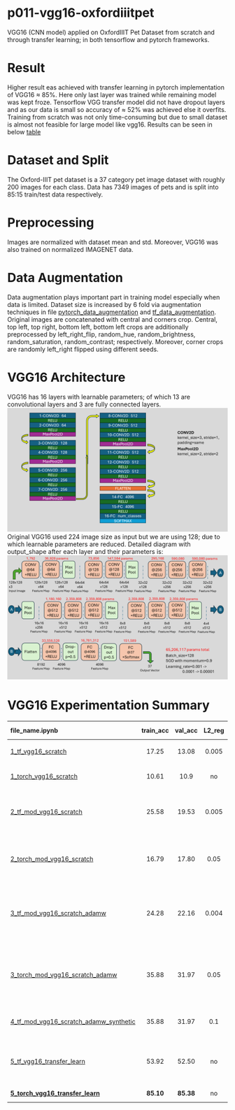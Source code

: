 # p011-vgg16-oxfordiiitpet
VGG16 (CNN model) applied on OxfordIIIT Pet Dataset from scratch and through transfer learning; in both tensorflow and pytorch frameworks.
<!-- Finetuning and feature extraction were explored and performance was noted.  Effect of synthetic data (through augmentation techniques) was also observed. -->

# Result
Higher result eas achieved with transfer learning in pytorch implementation of VGG16 $\approx$ 85%. Here only last layer was trained while remaining model was kept froze. Tensorflow VGG transfer model did not have dropout layers and as our data is small so accuracy of $\approx$ 52% was achieved else it overfits. Training from scratch was not only time-consuming but due to small dataset is almost not feasible for large model like vgg16. Results can be seen in below [table](#vgg16-experimentation-summary)

# Dataset and Split
The Oxford-IIIT pet dataset is a 37 category pet image dataset with roughly 200 images for each class. Data has 7349 images of pets and is split into 85:15 train/test data respectively.
# Preprocessing
Images are normalized with dataset mean and std. Moreover, VGG16 was also trained on normalized IMAGENET data. 
# Data Augmentation
Data augmentation plays important part in training model especially when data is limited. Dataset size is increased by 6 fold via augmentation techniques in file [pytorch_data_augmentation](pytorch_data_augmentation.py) and [tf_data_augmentation](tf_data_augmentation.py). Original images are concatenated with central and corners crop. Central, top left, top right, bottom left, bottom left crops are additionally preprocessed by left_right_flip, random_hue, random_brightness, random_saturation, random_contrast; respectively. Moreover, corner crops are randomly left_right flipped using different seeds.
# VGG16 Architecture
VGG16 has 16 layers with learnable parameters; of which 13 are convolutional layers and 3 are fully connected layers.
![vgg16 architecture](img/Slide3.PNG)
Original VGG16 used 224 image size as input but we are using 128; due to which learnable parameters are reduced. Detailed diagram with output_shape after each layer and their parameters is: 
![vgg16 case](img/Slide4.PNG)

# VGG16 Experimentation Summary

|  file_name.ipynb | train_acc | val_acc | L2_reg | lr | epoch | train_loss | val_loss | Normalization | Synthetic Data | Configuration Description |
|:-------|:-------:|:-------:|:-------:|:-------:|:-------:|:-------:|:-------:|:-------:|:-------:|:-------:|
| [1_tf_vgg16_scratch](1_tf_vgg16_scratch.ipynb) | 17.25 | 13.08 | 0.005 |  0.0001  |   7   | 126.41 | 126.51 | yes | no  | no dropout between fc layers used |
| [1_torch_vgg16_scratch](1_torch_vgg16_scratch.ipynb) | 10.61 | 10.9 | no | 0.001, 0.0005  | 10,10 | 3.32724 | 3.32627 | yes | no  | dropout between fc layers used |
| [2_tf_mod_vgg16_scratch](2_tf_mod_vgg16_scratch.ipynb) | 25.58 | 19.53 | 0.005 | 0.0001,0.0003,0.0003     | 7,7,7   | 121.3388 | 121.3524 | yes | no | batch-norm and dropout used between conv and fc layers, respectively  |
| [2_torch_mod_vgg16_scratch](2_torch_mod_vgg16_scratch.ipynb) | 16.79 | 17.80 | 0.05 | 0.001,0.0001,0.00001    | 7,7,4   | 3.0517 | 3.0683 | yes | no | batch-norm and dropout used between conv and fc layers, respectively |
| [3_tf_mod_vgg16_scratch_adamw](3_tf_mod_vgg16_scratch_adamw.ipynb) | 24.28 | 22.16 | 0.004 | 0.001          | 20    | 3.0195 | 3.0707 | yes | no | batch-norm and dropout used between conv and fc layers, respectively with adamw optimizer |
| [3_torch_mod_vgg16_scratch_adamw](3_torch_mod_vgg16_scratch_adamw.ipynb) | 35.88 | 31.97 | 0.05 | 0.00005,0.000005,0.0000005,0.00000005       | 4,4,4,3    | 2.5724 | 2.6797 | yes | no | batch-norm and dropout used between conv and fc layers, respectively with adamw optimizer |
| [4_tf_mod_vgg16_scratch_adamw_synthetic](4_tf_mod_vgg16_scratch_adamw_synthetic.ipynb) | 35.88 | 31.97 | 0.1 | 0.0001,0.000005  | 3,3 | 2.2091 | 2.4069 | yes | yes | batch-norm,dropout used with synthetic data |
| [5_tf_vgg16_transfer_learn](5_tf_vgg16_transfer_learn.ipynb) | 53.92 | 52.50 | no | 0.0005, 0.00001,0.000001, 0.000001  | 5, 4,4, 4 | 1.7691 | 1.7482 | yes | no | last layer learning; classifier fine-tiuning; whole model fine-tuning |
| [**5_torch_vgg16_transfer_learn**](5_torch_vgg16_transfer_learn.ipynb) | **85.10** | **85.38** | no | 0.0005  | 15 | 0.4640 | 0.4601 | yes | no | last layer learning only |





